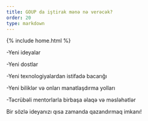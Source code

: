 ```yaml
---
title: GOUP da iştirak mənə nə verəcək?
order: 20
type: markdown
---
```

{% include home.html %}

-Yeni ideyalar

-Yeni dostlar

-Yeni texnologiyalardan istifadə bacarığı

-Yeni biliklər və onları manatlaşdırma yolları

-Təcrübəli mentorlarla birbaşa əlaqə və məsləhətlər

Bir sözlə ideyanızı qısa zamanda qazandırmaq imkanı!



